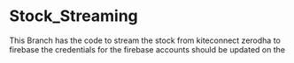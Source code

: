 # Stock_Streaming

This Branch has the code to stream the stock from kiteconnect zerodha to firebase the credentials for the firebase accounts should be updated on the 
